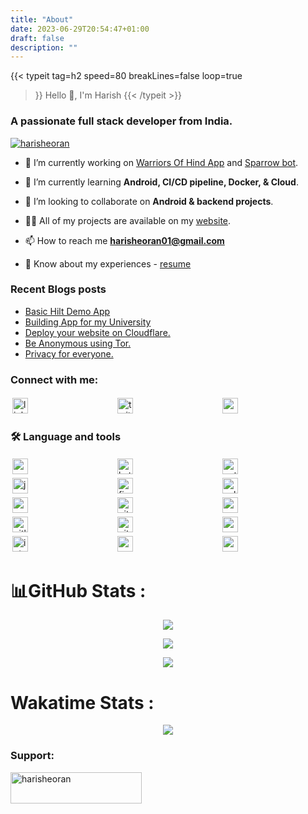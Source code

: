 ```yaml
---
title: "About"
date: 2023-06-29T20:54:47+01:00
draft: false
description: ""
---
```


 {{< typeit 
  tag=h2
  speed=80
  breakLines=false
  loop=true
>}}
Hello 👋, I'm Harish
{{< /typeit >}}


<h3 align="left">A passionate full stack developer from India.</h3>

<p align="left"> <a href="https://twitter.com/harisheoran" target="blank"><img src="https://img.shields.io/twitter/follow/harisheoran?logo=twitter&style=for-the-badge" alt="harisheoran" /></a> </p>

- 🔭 I’m currently working on [Warriors Of Hind App](https://harisheoran.github.io/projects/warriorsofhind/) and [Sparrow bot](https://harisheoran.github.io/projects/sparrowbot/).

- 🌱 I’m currently learning **Android, CI/CD pipeline, Docker, & Cloud**.

- 👯 I’m looking to collaborate on **Android & backend projects**.

- 👨‍💻 All of my projects are available on my [website](https://harisheoran.github.io/projects/).

- 📫 How to reach me **harisheoran01@gmail.com**

- 📄 Know about my experiences - [resume](https://harisheoran.github.io/resume/)


<!--div align="right">
  <img height="150" src="https://camo.githubusercontent.com/62da68eb62b1e5f175f7d1f0191dd89a653d7908feb22d37d4a0ab07365d6791/68747470733a2f2f6d656469612e67697068792e636f6d2f6d656469612f4d3967624264396e6244724f5475314d71782f67697068792e676966"  />
</div>-->


### Recent Blogs posts
<!-- BLOG-POST-LIST:START -->
- [Basic Hilt Demo App](https://harisheoran.hashnode.dev/basic-hilt-demo-app)
- [Building App for my University](https://harisheoran.hashnode.dev/building-app-for-my-university)
- [Deploy your website on Cloudflare.](https://harisheoran.hashnode.dev/deploy-your-website-on-cloudflare)
- [Be Anonymous using Tor.](https://harisheoran.hashnode.dev/be-anonymous-using-tor)
- [Privacy for everyone.](https://harisheoran.hashnode.dev/privacy-for-everyone)
<!-- BLOG-POST-LIST:END -->


<style>
    .badge-container {
        display: flex;
        justify-content: space-between;
        align-items: center;
        flex-wrap: wrap;
        max-width: 600px;
        margin: 0 auto;
    }

    .badge {
        flex: 0 0 calc(33.33% - 6px); /* Adjusted margin value here */
        margin: 3px; /* Reduced margin for a smaller gap */
    }

    @media (max-width: 480px) {
        .badge {
            flex: 0 0 calc(50% - 6px);
        }
    }
</style>
<h3 align="left">Connect with me:</h3>
<p align="left">
<div align="left" class="badge-container">
 <div class="badge">
  <a href="https://www.linkedin.com/in/harishsheoran01" target="_blank">
    <img src="https://img.shields.io/static/v1?message=LinkedIn&logo=linkedin&label=&color=0077B5&logoColor=white&labelColor=&style=for-the-badge" height="25" alt="linkedin logo"  />
  </a>
  </div>
   <div class="badge">
  <a href="https://twitter.com/harisheoran" target="_blank">
    <img src="https://img.shields.io/static/v1?message=Twitter&logo=twitter&label=&color=1DA1F2&logoColor=white&labelColor=&style=for-the-badge" height="25" alt="twitter logo"  />
  </a>
  </div>
   <div class="badge">
  <a href="mailto: harisheoran01@gmail.com" target="_blank">
    <img src="https://img.shields.io/static/v1?message=Gmail&logo=gmail&label=&color=D14836&logoColor=white&labelColor=&style=for-the-badge" height="25" alt="gmail logo"  />
  </a>
  </div>
</div>
</p>
<h3 align="left">🛠 Language and tools</h3>
<div class="badge-container">
    <div class="badge">
        <img src="https://img.shields.io/badge/Android-3DDC84?style=for-the-badge&logo=android&logoColor=white" height="25" alt="android" />
    </div>
    <div class="badge">
        <img src="https://img.shields.io/badge/Kotlin-0095D5?&style=for-the-badge&logo=kotlin&logoColor=white" height="25" alt="kotlin" />
    </div>
    <div class="badge">
        <img src="https://img.shields.io/badge/Python-FFD43B?style=for-the-badge&logo=python&logoColor=blue" height="25" alt="python" />
    </div>
    <div class="badge">
        <img src="https://img.shields.io/badge/java-%23ED8B00.svg?style=for-the-badge&logo=openjdk&logoColor=white" height="25" alt="java" />
    </div>
    <div class="badge">
        <img src="https://img.shields.io/badge/Firebase-039BE5?style=for-the-badge&logo=Firebase&logoColor=white" height="25" alt="firebase" />
    </div>
    <div class="badge">
        <img src="https://img.shields.io/badge/sqlite-%2307405e.svg?style=for-the-badge&logo=sqlite&logoColor=white" height="25" alt="sqlite" />
    </div>
    <div class="badge">
        <img src="https://img.shields.io/badge/Arch%20Linux-1793D1?logo=arch-linux&logoColor=fff&style=for-the-badge" height="25" alt="arch" />
    </div>
    <div class="badge">
        <img src="https://img.shields.io/badge/GIT-E44C30?style=for-the-badge&logo=git&logoColor=white" height="25" alt="git" />
    </div>
    <div class="badge">
        <img src="https://img.shields.io/badge/Android_Studio-3DDC84?style=for-the-badge&logo=android-studio&logoColor=white" height="25" alt="android studio" />
    </div>
       <div class="badge">
        <img src="https://img.shields.io/badge/GitLab-330F63?style=for-the-badge&logo=gitlab&logoColor=white" height="25" alt="gitlab" />
    </div>
       <div class="badge">
        <img src="https://img.shields.io/badge/GitHub-100000?style=for-the-badge&logo=github&logoColor=white" height="25" alt="github" />
    </div>
       <div class="badge">
        <img src="https://img.shields.io/badge/NeoVim-%2357A143.svg?&style=for-the-badge&logo=neovim&logoColor=white" height="25" alt="neovim" />
    </div>
    <div class="badge">
        <img src="https://img.shields.io/badge/IntelliJ_IDEA-000000.svg?style=for-the-badge&logo=intellij-idea&logoColor=white" height="25" alt="intellij" />
    </div>
    <div class="badge">
        <img src="https://img.shields.io/badge/VSCode-0078D4?style=for-the-badge&logo=visual%20studio%20code&logoColor=white" height="25" alt="vscode" />
    </div>
    <div class="badge">
        <img src="https://img.shields.io/badge/Postman-FF6C37?style=for-the-badge&logo=Postman&logoColor=white" height="25" alt="postman" />
    </div>
</div>


##

# 📊GitHub Stats :
<p align="center">
  <img align="" src="https://github-readme-stats.vercel.app/api?username=harisheoran&theme=blue-green&hide_border=false&include_all_commits=false&count_private=false">
</p>
                     
<p align="center">
  <img align="" src="https://github-readme-streak-stats.herokuapp.com/?user=harisheoran&theme=blue-green&hide_border=false">
</p>

<p align="center">
  <img align="" src="https://github-profile-summary-cards.vercel.app/api/cards/profile-details?username=harisheoran&theme=highcontrast">
</p>

# Wakatime Stats :
<p align="center">
  <img align="" src="https://github-readme-stats.vercel.app/api/wakatime?username=harisheoran\&layout=compact">
</p>


<h3 align="left">Support:</h3>
<p><a href="https://www.buymeacoffee.com/harisheoran"> <img align="left" src="https://cdn.buymeacoffee.com/buttons/v2/default-yellow.png" height="50" width="210" alt="harisheoran" /></a></p><br><br>
